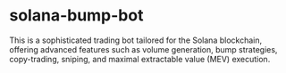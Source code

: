 # solana-bump-bot
This is a sophisticated trading bot tailored for the Solana blockchain, offering advanced features such as volume generation, bump strategies, copy-trading, sniping, and maximal extractable value (MEV) execution.
